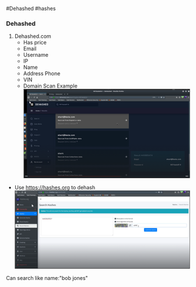
#Dehashed
#hashes

### Dehashed

1. Dehashed.com
	- Has price
	 - Email
	 - Username
	 - IP
	 - Name
	 - Address Phone
	 - VIN
	 - Domain Scan
Example
![Alt text](../dehashed_forchecking_breached_credential.png)

- Use https://hashes.org to dehash
![Alt text](../hashes.org_for_dehashing_password.png)

Can search like name:"bob jones"
